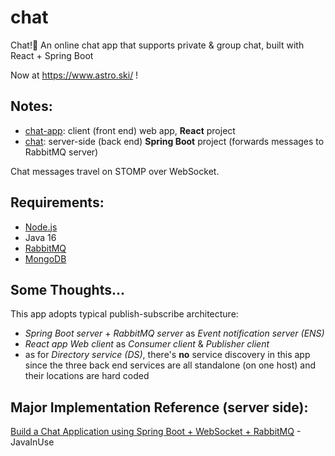 # chat

Chat!:speech_balloon: An online chat app that supports private & group chat, built with React + Spring Boot

Now at https://www.astro.ski/ !

## Notes:

- [chat-app](https://github.com/astro2049/chat/tree/main/chat-app): client (front end) web app, **React** project
- [chat](https://github.com/astro2049/chat/tree/main/chat): server-side (back end) **Spring Boot** project (forwards messages to RabbitMQ server)

Chat messages travel on STOMP over WebSocket.

## Requirements:

- [Node.js](https://nodejs.org/)
- Java 16
- [RabbitMQ](https://www.rabbitmq.com/)
- [MongoDB](https://www.mongodb.com/)

## Some Thoughts...

This app adopts typical publish-subscribe architecture: 

- *Spring Boot server* + *RabbitMQ server* as *Event notification server (ENS)*
- *React app Web client* as *Consumer client* & *Publisher client*
- as for *Directory service (DS)*, there's **no** service discovery in this app since the three back end services are all standalone (on one host) and their locations are hard coded

## Major Implementation Reference (server side):

[Build a Chat Application using Spring Boot + WebSocket + RabbitMQ](https://www.javainuse.com/spring/boot-websocket-chat) - JavaInUse

